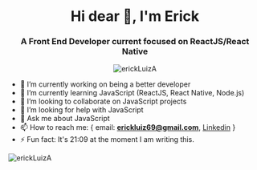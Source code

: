 <h1 align="center">Hi dear 👋, I'm Erick</h1>
<h3 align="center">A Front End Developer current focused on ReactJS/React Native</h3>
<p align="center"> <img src="https://komarev.com/ghpvc/?username=erickLuizA" alt="erickLuizA" /> </p>

- 🔭 I’m currently working on being a better developer
- 🌱 I’m currently learning JavaScript (ReactJS, React Native, Node.js)
- 👯 I’m looking to collaborate on JavaScript projects
- 🤔 I’m looking for help with JavaScript
- 💬 Ask me about JavaScript
- 📫 How to reach me: {
email: **erickluiz69@gmail.com**,
[Linkedin](https://www.linkedin.com/in/erick-luiz-47151a1a4/)
}
- ⚡ Fun fact: It's 21:09 at the moment I am writing this.

<img src="https://github-readme-stats.vercel.app/api?username=erickLuizA&show_icons=true" alt="erickLuizA" /> 
